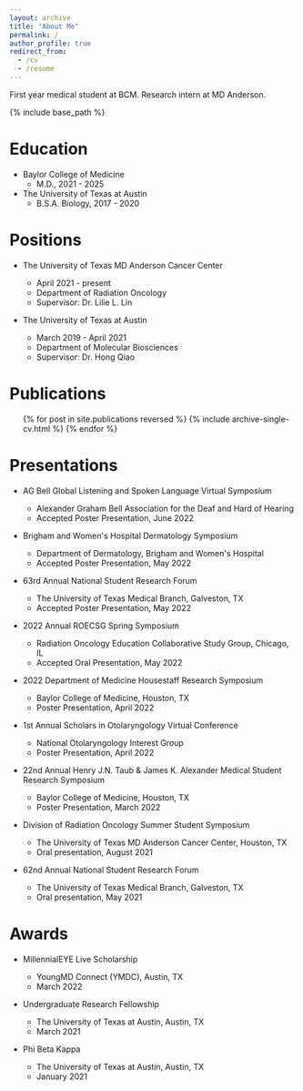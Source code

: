 ```yaml
---
layout: archive
title: "About Me"
permalink: /
author_profile: true
redirect_from:
  - /cv
  - /resume
---
```

First year medical student at BCM. Research intern at MD Anderson.


{% include base_path %}

Education
======
* Baylor College of Medicine
  * M.D., 2021 - 2025
* The University of Texas at Austin
  * B.S.A. Biology, 2017 - 2020

Positions
======
* The University of Texas MD Anderson Cancer Center
  * April 2021 - present
  * Department of Radiation Oncology
  * Supervisor: Dr. Lilie L. Lin

* The University of Texas at Austin
  * March 2019 - April 2021
  * Department of Molecular Biosciences
  * Supervisor: Dr. Hong Qiao

Publications
======
  <ul>{% for post in site.publications reversed %}
    {% include archive-single-cv.html %}
  {% endfor %}</ul>
  
Presentations
======
* AG Bell Global Listening and Spoken Language Virtual Symposium
  * Alexander Graham Bell Association for the Deaf and Hard of Hearing
  * Accepted Poster Presentation, June 2022

* Brigham and Women's Hospital Dermatology Symposium
  * Department of Dermatology, Brigham and Women's Hospital
  * Accepted Poster Presentation, May 2022

* 63rd Annual National Student Research Forum
  * The University of Texas Medical Branch, Galveston, TX
  * Accepted Poster Presentation, May 2022

* 2022 Annual ROECSG Spring Symposium
  * Radiation Oncology Education Collaborative Study Group, Chicago, IL
  * Accepted Oral Presentation, May 2022

* 2022 Department of Medicine Housestaff Research Symposium
  * Baylor College of Medicine, Houston, TX
  * Poster Presentation, April 2022

* 1st Annual Scholars in Otolaryngology Virtual Conference
  * National Otolaryngology Interest Group
  * Poster Presentation, April 2022

* 22nd Annual Henry J.N. Taub & James K. Alexander Medical Student Research Symposium
  * Baylor College of Medicine, Houston, TX
  * Poster Presentation, March 2022

* Division of Radiation Oncology Summer Student Symposium
  * The University of Texas MD Anderson Cancer Center, Houston, TX
  * Oral presentation, August 2021

* 62nd Annual National Student Research Forum
  * The University of Texas Medical Branch, Galveston, TX
  * Oral presentation, May 2021

Awards
======
* MillennialEYE Live Scholarship
  * YoungMD Connect (YMDC), Austin, TX
  * March 2022

* Undergraduate Research Fellowship
  * The University of Texas at Austin, Austin, TX
  * March 2021

* Phi Beta Kappa
  * The University of Texas at Austin, Austin, TX
  * January 2021
